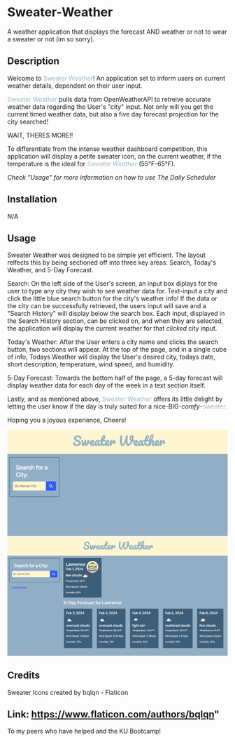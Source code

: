 # Sweater-Weather
A weather application that displays the forecast AND weather or not to wear a sweater or not (im so sorry).


## Description

Welcome to <span style="color:#9BB8CD">Sweater Weather</span>! An application set to inform users on current weather details, dependent on their user input. 

<span style="color:#9BB8CD">Sweater Weather</span> pulls data from OpenWeatherAPI to retreive accurate weather data regarding the User's "city" input. Not only will you get the current timed weather data, but also a five day forecast projection for the city searched!

WAIT, THERES MORE!!

To differentiate from the intense weather dashboard competition, this application will display a petite sweater icon, on the current weather, if the temperature is the ideal for *<span style="color:#9BB8CD">Sweater Weather</span>* (55°F-65°F).

*Check "Usage" for more information on how to use The Daily Scheduler*


## Installation

N/A

## Usage

Sweater Weather was designed to be simple yet efficient. The layout relfects this by being sectioned off into three key areas: Search, Today's Weather, and 5-Day Forecast. 

Search: 
On the left side of the User's screen, an input box diplays for the user to type any city they wish to see weather data for. Text-input a city and click the little blue search button for the city's weather info! If the data or the city can be successfully retrieved, the users input will save and a "Search History" will display below the search box. Each input, displayed in the Search History section, can be clicked on, and when they are selected, the application will display the current weather for that *clicked* city input.

Today's Weather: 
After the User enters a city name and clicks the search button, two sections will appear. At the top of the page, and in a single cube of info, Todays Weather will display the User's desired city, todays date, short description, temperature, wind speed, and humidity.

5-Day Forecast:
Towards the bottom half of the page, a 5-day forecast will display weather data for each day of the week in a text section itself. 

Lastly, and as mentioned above, <span style="color:#9BB8CD">Sweater Weather</span> offers its little delight by letting the user know if the day is truly suited for a nice-BIG-*comfy*-<span style="color:#9BB8CD">sweater.</span>

Hoping you a joyous experience, Cheers!


![alt text](/assets/images/sweater-weather-1.png)
![alt text](/assets/images/sweater-weather-2.png)

## Credits
Sweater Icons created by bqlqn - Flaticon

Link:
https://www.flaticon.com/authors/bqlqn"
-------------------------------------------------

To my peers who have helped and the KU Bootcamp!


